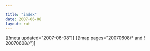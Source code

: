 ```yaml
---

title: "index"
date: 2007-06-08
layout: rut
---
```


[[!meta updated="2007-06-08"]]
[[!map pages="20070608/* and ! 20070608/*/*"]]
